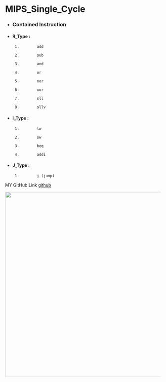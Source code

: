 # MIPS_Single_Cycle


- ###    Contained Instruction

- ####   R_Type :

       1.        add       

       2.        sub       

       3.        and      

       4.        or

       5.        nor       

       6.        xor 

       7.        sll      

       8.        sllv

- ####   I_Type :

       1.        lw

       2.        sw    

       3.        beq  

       4.        addi 

- ####   J_Type :

       1.        j (jump)








MY GitHub Link  [  github  ](https://github.com/ahmed-kabil)



<img src="https://github.com/ahmed-kabil/MIPS_Single_Cycle/assets/141506830/0f7fd7e3-953d-4f77-a36b-e75eb6fb6dd4" width="600" >


